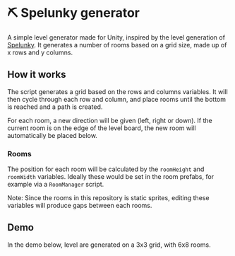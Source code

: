 # ⛏️ Spelunky generator

A simple level generator made for Unity, inspired by the level generation of [Spelunky](https://spelunkyworld.com/original.html). It generates a number of rooms based on a grid size, made up of x rows and y columns.

## How it works

The script generates a grid based on the rows and columns variables. It will then cycle through each row and column, and place rooms until the bottom is reached and a path is created.

For each room, a new direction will be given (left, right or down). If the current room is on the edge of the level board, the new room will automatically be placed below.

### Rooms

The position for each room will be calculated by the `roomHeight` and `roomWidth` variables. Ideally these would be set in the room prefabs, for example via a `RoomManager` script.

Note: Since the rooms in this repository is static sprites, editing these variables will produce gaps between each rooms.

## Demo

In the demo below, level are generated on a 3x3 grid, with 6x8 rooms.
